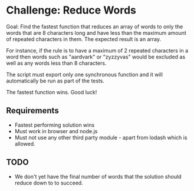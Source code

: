 # Challenge: Reduce Words

Goal: Find the fastest function that reduces an array of words to only the words that are 8 characters long and have less than the maximum amount of repeated characters in them. The expected result is an array.

For instance, if the rule is to have a maximum of 2 repeated characters in a word then words such as "aardvark" or "zyzzyvas" would be excluded as well as any words less than 8 characters.

The script must export only one synchronous function and it will automatically be run as part of the tests.

The fastest function wins. Good luck!

## Requirements

- Fastest performing solution wins
- Must work in browser and node.js
- Must not use any other third party module - apart from lodash which is allowed.

## TODO

- We don't yet have the final number of words that the solution should reduce down to to succeed.
